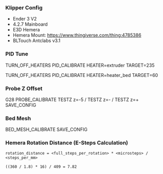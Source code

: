 ### Klipper Config

* Ender 3 V2
* 4.2.7 Mainboard
* E3D Hemera
* Hemera Mount: https://www.thingiverse.com/thing:4785386
* BLTouch Antclabs v3.1


### PID Tune

TURN_OFF_HEATERS
PID_CALIBRATE HEATER=extruder TARGET=235

TURN_OFF_HEATERS
PID_CALIBRATE HEATER=heater_bed TARGET=60

### Probe Z Offset

G28
PROBE_CALIBRATE
TESTZ z=-5 / TESTZ z=- / TESTZ z=+
SAVE_CONFIG

### Bed Mesh

BED_MESH_CALIBRATE
SAVE_CONFIG


### Hemera Rotation Distance (E-Steps Calculation)

```
rotation_distance = <full_steps_per_rotation> * <microsteps> / <steps_per_mm>
```

```
((360 / 1.8) * 16) / 409 = 7.82
```
